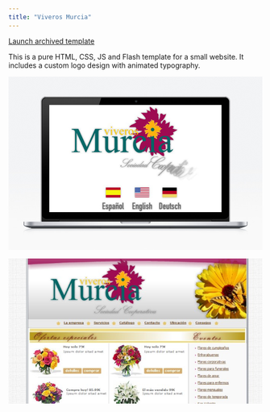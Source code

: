 ```yaml
---
title: "Viveros Murcia"
---
```


<p class="work-links">
<a class="btn icon icon-external" href="http://work.joanmira.com/webs/viverosmurcia/" target="_blank">Launch archived template</a>
</p>

This is a pure HTML, CSS, JS and Flash template for a small website. It includes a custom logo design with animated typography.

![](./images/1.jpg)

![](./images/2.jpg)

